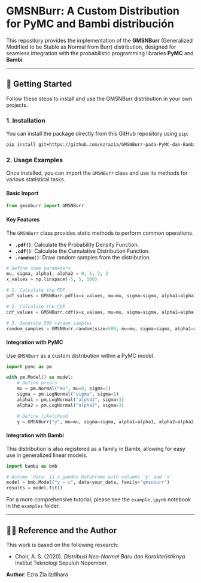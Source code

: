 # GMSNBurr: A Custom Distribution for PyMC and Bambi  distribución

This repository provides the implementation of the **GMSNBurr** (Generalized Modified to be Stable as Normal from Burr) distribution, designed for seamless integration with the probabilistic programming libraries **PyMC** and **Bambi**.

---

## 🚀 Getting Started

Follow these steps to install and use the GMSNBurr distribution in your own projects.

### 1. Installation

You can install the package directly from this GitHub repository using `pip`:

```bash
pip install git+https://github.com/ezrazia/GMSNBurr-pada-PyMC-dan-Bambi.git
```

### 2. Usage Examples

Once installed, you can import the `GMSNBurr` class and use its methods for various statistical tasks.

#### Basic Import

```python
from gmsnburr import GMSNBurr
```

#### Key Features

The `GMSNBurr` class provides static methods to perform common operations.

* **`.pdf()`**: Calculate the Probability Density Function.
* **`.cdf()`**: Calculate the Cumulative Distribution Function.
* **`.random()`**: Draw random samples from the distribution.

```python
# Define some parameters
mu, sigma, alpha1, alpha2 = 0, 1, 2, 2
x_values = np.linspace(-5, 5, 100)

# 1. Calculate the PDF
pdf_values = GMSNBurr.pdf(x=x_values, mu=mu, sigma=sigma, alpha1=alpha1, alpha2=alpha2)

# 2. Calculate the CDF
cdf_values = GMSNBurr.cdf(x=x_values, mu=mu, sigma=sigma, alpha1=alpha1, alpha2=alpha2)

# 3. Generate 500 random samples
random_samples = GMSNBurr.random(size=500, mu=mu, sigma=sigma, alpha1=alpha1, alpha2=alpha2)
```

#### Integration with PyMC

Use `GMSNBurr` as a custom distribution within a PyMC model.

```python
import pymc as pm

with pm.Model() as model:
    # Define priors
    mu = pm.Normal("mu", mu=0, sigma=1)
    sigma = pm.LogNormal("sigma", sigma=1)
    alpha1 = pm.LogNormal("alpha1", sigma=3)
    alpha2 = pm.LogNormal("alpha2", sigma=3)

    # Define likelihood
    y = GMSNBurr("y", mu=mu, sigma=sigma, alpha1=alpha1, alpha2=alpha2, observed=your_data)
```

#### Integration with Bambi

This distribution is also registered as a family in Bambi, allowing for easy use in generalized linear models.

```python
import bambi as bmb

# Assume 'data' is a pandas DataFrame with columns 'y' and 'x'
model = bmb.Model("y ~ x", data=your_data, family="gmsnburr")
results = model.fit()
```

For a more comprehensive tutorial, please see the `example.ipynb` notebook in the `examples` folder.

---

## 👨‍💻 Reference and the Author

This work is based on the following research:

* Choir, A. S. (2020). *Distribusi Neo-Normal Baru dan Karakteristiknya*. Institut Teknologi Sepuluh Nopember.

**Author**: Ezra Zia Izdihara
